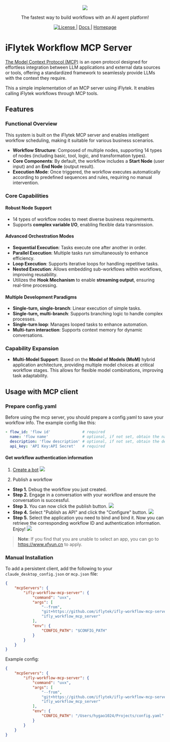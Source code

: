<p align="center">
  <a href="https://xinghuo.xfyun.cn/botcenter/createbot"><img src="https://openres.xfyun.cn/xfyundoc/2024-04-26/1396db8a-313b-40f5-be2a-5babcad9cd64/1714102184743/sparklogo.svg"></a>
</p>
<p align="center">
    The fastest way to build workflows with an AI agent platform!
</p>
<p align="center">
  <a href="https://github.com/iflytek/ifly-workflow-mcp-server/blob/main/LICENSE" target="_blank">
      <img src="https://img.shields.io/static/v1?label=license&message=MIT licensed&color=white" alt="License">
  </a> |
  <a href="https://xinghuo.xfyun.cn/botcenter/createbot" target="_blank">
      Docs
  </a> |
  <a href="https://xinghuo.xfyun.cn/botcenter/createbot" target="_blank">
      Homepage
  </a>
</p>

# iFlytek Workflow MCP Server

[The Model Context Protocol (MCP)](https://modelcontextprotocol.io/introduction) is an open protocol designed for effortless integration between LLM applications and external data sources or tools, offering a standardized framework to seamlessly provide LLMs with the context they require.

This a simple implementation of an MCP server using iFlytek. It enables calling iFlytek workflows through MCP tools.

## Features

### Functional Overview

This system is built on the iFlytek MCP server and enables intelligent workflow scheduling, making it suitable for various business scenarios.

- **Workflow Structure**: Composed of multiple nodes, supporting 14 types of nodes (including basic, tool, logic, and transformation types).
- **Core Components**: By default, the workflow includes a **Start Node** (user input) and an **End Node** (output result).
- **Execution Mode**: Once triggered, the workflow executes automatically according to predefined sequences and rules, requiring no manual intervention.

### Core Capabilities

#### **Robust Node Support**

- 14 types of workflow nodes to meet diverse business requirements.
- Supports **complex variable I/O**, enabling flexible data transmission.

#### **Advanced Orchestration Modes**

- **Sequential Execution**: Tasks execute one after another in order.
- **Parallel Execution**: Multiple tasks run simultaneously to enhance efficiency.
- **Loop Execution**: Supports iterative loops for handling repetitive tasks.
- **Nested Execution**: Allows embedding sub-workflows within workflows, improving reusability.
- Utilizes the **Hook Mechanism** to enable **streaming output**, ensuring real-time processing.

#### **Multiple Development Paradigms**

- **Single-turn, single-branch**: Linear execution of simple tasks.
- **Single-turn, multi-branch**: Supports branching logic to handle complex processes.
- **Single-turn loop**: Manages looped tasks to enhance automation.
- **Multi-turn interaction**: Supports context memory for dynamic conversations.

### Capability Expansion

- **Multi-Model Support**: Based on the **Model of Models (MoM)** hybrid application architecture, providing multiple model choices at critical workflow stages. This allows for flexible model combinations, improving task adaptability.



## Usage with MCP client

### Prepare config.yaml

Before using the mcp server, you should prepare a config.yaml to save your workflow info. The example config like this:

```yaml
- flow_id: 'flow id'              # required
  name: 'flow name'               # optional, if not set, obtain the name from the cloud.
  description: 'flow description' # optional, if not set, obtain the description from the cloud.
  api_key: 'API Key:API Secret'   # required
```

#### Get workflow authentication information
1. [Create a bot](https://xinghuo.xfyun.cn/botcenter/createbot)
![](./images/create_workflow.png)

2. Publish a workflow
- **Step 1.** Debug the workflow you just created.
- **Step 2.** Engage in a conversation with your workflow and ensure the conversation is successful.
- **Step 3.** You can now click the publish button.
![](./images/debug_workflow.png)
- **Step 4.** Select "Publish as API" and click the "Configure" button.
![](./images/publish_workflow.png)
- **Step 5.** Select the application you need to bind and bind it. Now you can retrieve the corresponding workflow ID and authentication information. Enjoy!
![](./images/bind_app.png)
> **Note**: If you find that you are unable to select an app, you can go to https://www.xfyun.cn to apply.
### Manual Installation

To add a persistent client, add the following to your `claude_desktop_config.json` or `mcp.json` file:

```json
{
    "mcpServers": {
        "ifly-workflow-mcp-server": {
            "command": "uvx",
            "args": [
                "--from",
                "git+https://github.com/iflytek/ifly-workflow-mcp-server",
                "ifly_workflow_mcp_server"
            ],
            "env": {
                "CONFIG_PATH": "$CONFIG_PATH"
            }
        }
    }
}
```



Example config:

```json
{
    "mcpServers": {
        "ifly-workflow-mcp-server": {
            "command": "uvx",
            "args": [
                "--from",
                "git+https://github.com/iflytek/ifly-workflow-mcp-server",
                "ifly_workflow_mcp_server"
            ],
            "env": {
                "CONFIG_PATH": "/Users/hygao1024/Projects/config.yaml"
            }
        }
    }
}
```


